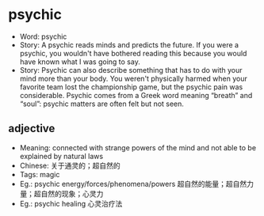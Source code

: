 # psychic

- Word: psychic
- Story: A psychic reads minds and predicts the future. If you were a psychic, you wouldn't have bothered reading this because you would have known what I was going to say.
- Story: Psychic can also describe something that has to do with your mind more than your body. You weren't physically harmed when your favorite team lost the championship game, but the psychic pain was considerable. Psychic comes from a Greek word meaning “breath” and “soul”: psychic matters are often felt but not seen.

## adjective

- Meaning: connected with strange powers of the mind and not able to be explained by natural laws
- Chinese: 关于通灵的；超自然的
- Tags: magic
- Eg.: psychic energy/forces/phenomena/powers 超自然的能量；超自然力量；超自然的现象；心灵力
- Eg.: psychic healing 心灵治疗法


